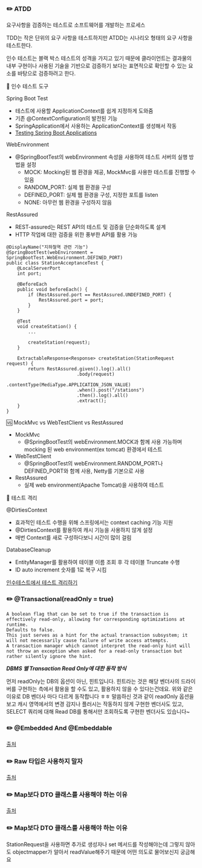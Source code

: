 ### ✏️ ATDD

요구사항을 검증하는 테스트로 소프트웨어를 개발하는 프로세스

TDD는 작은 단위의 요구 사항을 테스트하지만 ATDD는 시나리오 형태의 요구 사항을 테스트한다.

인수 테스트는 블랙 박스 테스트의 성격을 가지고 있기 때문에 클라이언트는 결과물의 내부 구현이나 사용된 기술을 기반으로 검증하기 보다는 표면적으로 확인할 수 있는 요소를 바탕으로 검증하려고 한다.

🧰 인수 테스트 도구

Spring Boot Test
- 테스트에 사용할 ApplicationContext를 쉽게 지정하게 도와줌
- 기존 @ContextConfiguration의 발전된 기능
- SpringApplication에서 사용하는 ApplicationContext를 생성해서 작동
- [Testing Spring Boot Applications](https://docs.spring.io/spring-boot/docs/current/reference/html/features.html#features.testing.spring-boot-applications)

WebEnvironment
- @SpringBootTest의 webEnvironment 속성을 사용하여 테스트 서버의 실행 방법을 설정
  - MOCK: Mocking된 웹 환경을 제공, MockMvc를 사용한 테스트를 진행할 수 있음
  - RANDOM_PORT: 실제 웹 환경을 구성
  - DEFINED_PORT: 실제 웹 환경을 구성, 지정한 포트를 listen
  - NONE: 아무런 웹 환경을 구성하지 않음

RestAssured
- REST-assured는 REST API의 테스트 및 검증을 단순화하도록 설계
- HTTP 작업에 대한 검증을 위한 풍부한 API를 활용 가능

```
@DisplayName("지하철역 관련 기능")
@SpringBootTest(webEnvironment = SpringBootTest.WebEnvironment.DEFINED_PORT)
public class StationAcceptanceTest {
    @LocalServerPort
    int port;
    
    @BeforeEach
    public void beforeEach() {
        if (RestAssured.port == RestAssured.UNDEFINED_PORT) {
            RestAssured.port = port;
        }
    }
    
    @Test
    void createStation() {
        ...
                
        createStation(request);
    }
    
    ExtractableResponse<Response> createStation(StationRequest request) {
        return RestAssured.given().log().all()
                          .body(request)
                          .contentType(MediaType.APPLICATION_JSON_VALUE)
                          .when().post("/stations")
                          .then().log().all()
                          .extract();
    }
}
```

🆚 MockMvc vs WebTestClient vs RestAssured
- MockMvc
  - @SpringBootTest의 webEnvironment.MOCK과 함께 사용 가능하며 mocking 된 web environment(ex tomcat) 환경에서 테스트
- WebTestClient
  - @SpringBootTest의 webEnvironment.RANDOM_PORT나 DEFINED_PORT와 함께 사용, Netty를 기본으로 사용
- RestAssured
  - 실제 web environment(Apache Tomcat)을 사용하여 테스트

🧪 테스트 격리

@DirtiesContext
- 효과적인 테스트 수행을 위해 스프링에서는 context caching 기능 지원
- @DirtiesContext를 활용하여 캐시 기능을 사용하지 않게 설정
- 매번 Context를 새로 구성하다보니 시간이 많이 걸림

DatabaseCleanup
- EntityManager를 활용하여 테이블 이름 조회 후 각 테이블 Truncate 수행
- ID auto increment 숫자를 1로 복구 시킴

[인수테스트에서 테스트 격리하기](https://tecoble.techcourse.co.kr/post/2020-09-15-test-isolation/)

### ✏️ @Transactional(readOnly = true)

```
A boolean flag that can be set to true if the transaction is effectively read-only, allowing for corresponding optimizations at runtime.  
Defaults to false.  
This just serves as a hint for the actual transaction subsystem; it will not necessarily cause failure of write access attempts. 
A transaction manager which cannot interpret the read-only hint will not throw an exception when asked for a read-only transaction but rather silently ignore the hint. 
```

***DBMS 별 Transaction Read Only에 대한 동작 방식***

먼저 readOnly는 DB의 옵션이 아닌, 힌트입니다.
힌트라는 것은 해당 벤더사의 드라이버를 구현하는 측에서 활용을 할 수도 있고, 활용하지 않을 수 있다는건데요.
위와 같은 이유로 DB 벤더사 마다 다르게 동작합니다 ㅎㅎ
말씀하신 것과 같이 readOnly 옵션을 보고 캐시 영역에서의 변경 감지나 플러시는 작동하지 않게 구현한 벤더사도 있고, SELECT 쿼리에 대해 Read DB를 통해서만 조회하도록 구현한 벤더사도 있습니다~


### ✏️ @Embedded And @Embeddable



[출처](https://www.baeldung.com/jpa-embedded-embeddable)

### ✏️ Raw 타입은 사용하지 말자



[출처](https://mangkyu.tistory.com/137)

### ✏️ Map보다 DTO 클래스를 사용해야 하는 이유



[출처](https://mangkyu.tistory.com/164)

### ✏️ Map보다 DTO 클래스를 사용해야 하는 이유

StationRequest을 사용하면 추가로 생성자나 set 메서드를 작성해야는데 그렇지 않아도 objectmapper가 알아서 readValue해주기 때문에 어떤 의도로 물어보신지 궁금해요
